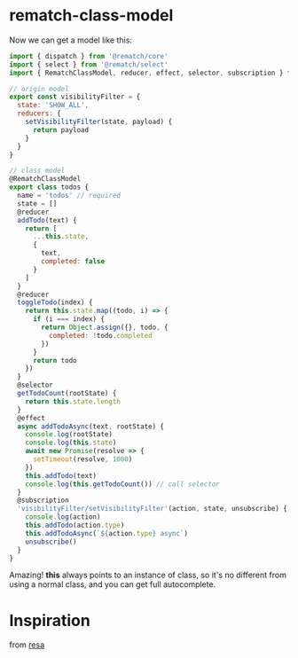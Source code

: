 # rematch-class-model

Now we can get a model like this:
```javascript
import { dispatch } from '@rematch/core'
import { select } from '@rematch/select'
import { RematchClassModel, reducer, effect, selector, subscription } from './RematchClassModel'

// origin model
export const visibilityFilter = {
  state: 'SHOW_ALL',
  reducers: {
    setVisibilityFilter(state, payload) {
      return payload
    }
  }
}

// class model
@RematchClassModel
export class todos {
  name = 'todos' // required
  state = []
  @reducer
  addTodo(text) {
    return [
      ...this.state,
      {
        text,
        completed: false
      }
    ]
  }
  @reducer
  toggleTodo(index) {
    return this.state.map((todo, i) => {
      if (i === index) {
        return Object.assign({}, todo, {
          completed: !todo.completed
        })
      }
      return todo
    })
  }
  @selector
  getTodoCount(rootState) {
    return this.state.length
  }
  @effect
  async addTodoAsync(text, rootState) {
    console.log(rootState)
    console.log(this.state)
    await new Promise(resolve => {
      setTimeout(resolve, 1000)
    })
    this.addTodo(text)
    console.log(this.getTodoCount()) // call selector
  }
  @subscription
  'visibilityFilter/setVisibilityFilter'(action, state, unsubscribe) {
    console.log(action)
    this.addTodo(action.type)
    this.addTodoAsync(`${action.type} async`)
    unsubscribe()
  }
}
```

Amazing!
**this** always points to an instance of class, so it's no different from using a normal class, and you can get full autocomplete.

# Inspiration
from [resa](https://github.com/wangtao0101/resa)
